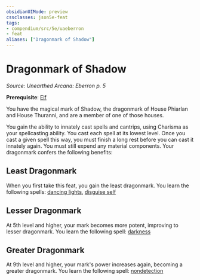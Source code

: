 ```yaml
---
obsidianUIMode: preview
cssclasses: json5e-feat
tags:
- compendium/src/5e/uaeberron
- feat
aliases: ["Dragonmark of Shadow"]
---
```

# Dragonmark of Shadow
*Source: Unearthed Arcana: Eberron p. 5*  

**Prerequisite**: [Elf](/Systems/5e/races/elf.md)

You have the magical mark of Shadow, the dragonmark of House Phiarlan and House Thuranni, and are a member of one of those houses.

You gain the ability to innately cast spells and cantrips, using Charisma as your spellcasting ability. You cast each spell at its lowest level. Once you cast a given spell this way, you must finish a long rest before you can cast it innately again. You must still expend any material components. Your dragonmark confers the following benefits:

## Least Dragonmark

When you first take this feat, you gain the least dragonmark. You learn the following spells: [dancing lights](/Systems/5e/spells/dancing-lights.md), [disguise self](/Systems/5e/spells/disguise-self.md)

## Lesser Dragonmark

At 5th level and higher, your mark becomes more potent, improving to lesser dragonmark. You learn the following spell: [darkness](/Systems/5e/spells/darkness.md)

## Greater Dragonmark

At 9th level and higher, your mark's power increases again, becoming a greater dragonmark. You learn the following spell: [nondetection](/Systems/5e/spells/nondetection.md)